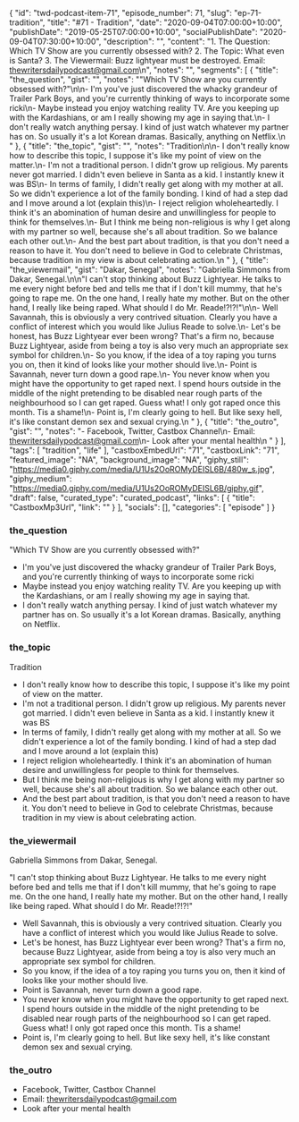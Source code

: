 {
	"id": "twd-podcast-item-71",
	"episode_number": 71,
	"slug": "ep-71-tradition",
	"title": "#71 - Tradition",
	"date": "2020-09-04T07:00:00+10:00",
	"publishDate": "2019-05-25T07:00:00+10:00",
	"socialPublishDate": "2020-09-04T07:30:00+10:00",
	"description": "",
	"content": "1. The Question: Which TV Show are you currently obsessed with? 2. The Topic: What even is Santa? 3. The Viewermail: Buzz lightyear must be destroyed. Email: thewritersdailypodcast@gmail.com\n",
	"notes": "",
	"segments": [
		{
			"title": "the_question",
			"gist": "",
			"notes": "\"Which TV Show are you currently obsessed with?\"\n\n- I'm you've just discovered the whacky grandeur of Trailer Park Boys, and you're currently thinking of ways to incorporate some ricki\n- Maybe instead you enjoy watching reality TV. Are you keeping up with the Kardashians, or am I really showing my age in saying that.\n- I don't really watch anything persay. I kind of just watch whatever my partner has on. So usually it's a lot Korean dramas. Basically, anything on Netflix.\n      "
		},
		{
			"title": "the_topic",
			"gist": "",
			"notes": "Tradition\n\n- I don't really know how to describe this topic, I suppose it's like my point of view on the matter.\n- I'm not a traditional person. I didn't grow up religious. My parents never got married. I didn't even believe in Santa as a kid. I instantly knew it was BS\n- In terms of family, I didn't really get along with my mother at all. So we didn't experience a lot of the family bonding. I kind of had a step dad and I move around a lot (explain this)\n- I reject religion wholeheartedly. I think it's an abomination of human desire and unwillingless for people to think for themselves.\n- But I think me being non-religious is why I get along with my partner so well, because she's all about tradition. So we balance each other out.\n- And the best part about tradition, is that you don't need a reason to have it. You don't need to believe in God to celebrate Christmas, because tradition in my view is about celebrating action.\n      "
		},
		{
			"title": "the_viewermail",
			"gist": "Dakar, Senegal",
			"notes": "Gabriella Simmons from Dakar, Senegal.\n\n\"I can't stop thinking about Buzz Lightyear. He talks to me every night before bed and tells me that if I don't kill mummy, that he's going to rape me. On the one hand, I really hate my mother. But on the other hand, I really like being raped. What should I do Mr. Reade!?!?!\"\n\n- Well Savannah, this is obviously a very contrived situation. Clearly you have a conflict of interest which you would like Julius Reade to solve.\n- Let's be honest, has Buzz Lightyear ever been wrong? That's a firm no, because Buzz Lightyear, aside from being a toy is also very much an appropriate sex symbol for children.\n- So you know, if the idea of a toy raping you turns you on, then it kind of looks like your mother should live.\n- Point is Savannah, never turn down a good rape.\n- You never know when you might have the opportunity to get raped next. I spend hours outside in the middle of the night pretending to be disabled near rough parts of the neighbourhood so I can get raped. Guess what! I only got raped once this month. Tis a shame!\n- Point is, I'm clearly going to hell. But like sexy hell, it's like constant demon sex and sexual crying.\n      "
		},
		{
			"title": "the_outro",
			"gist": "",
			"notes": "- Facebook, Twitter, Castbox Channel\n- Email: thewritersdailypodcast@gmail.com\n- Look after your mental health\n      "
		}
	],
	"tags": [
		"tradition",
		"life"
	],
	"castboxEmbedUrl": "71",
	"castboxLink": "71",
	"featured_image": "NA",
	"background_image": "NA",
	"giphy_still": "https://media0.giphy.com/media/U1Us2OoROMyDEISL6B/480w_s.jpg",
	"giphy_medium": "https://media0.giphy.com/media/U1Us2OoROMyDEISL6B/giphy.gif",
	"draft": false,
	"curated_type": "curated_podcast",
	"links": [
		{
			"title": "CastboxMp3Url",
			"link": ""
		}
	],
	"socials": [],
	"categories": [
		"episode"
	]
}

### the_question

"Which TV Show are you currently obsessed with?"

- I'm you've just discovered the whacky grandeur of Trailer Park Boys, and you're currently thinking of ways to incorporate some ricki
- Maybe instead you enjoy watching reality TV. Are you keeping up with the Kardashians, or am I really showing my age in saying that.
- I don't really watch anything persay. I kind of just watch whatever my partner has on. So usually it's a lot Korean dramas. Basically, anything on Netflix.
      
### the_topic

Tradition

- I don't really know how to describe this topic, I suppose it's like my point of view on the matter.
- I'm not a traditional person. I didn't grow up religious. My parents never got married. I didn't even believe in Santa as a kid. I instantly knew it was BS
- In terms of family, I didn't really get along with my mother at all. So we didn't experience a lot of the family bonding. I kind of had a step dad and I move around a lot (explain this)
- I reject religion wholeheartedly. I think it's an abomination of human desire and unwillingless for people to think for themselves.
- But I think me being non-religious is why I get along with my partner so well, because she's all about tradition. So we balance each other out.
- And the best part about tradition, is that you don't need a reason to have it. You don't need to believe in God to celebrate Christmas, because tradition in my view is about celebrating action.
      
### the_viewermail

Gabriella Simmons from Dakar, Senegal.

"I can't stop thinking about Buzz Lightyear. He talks to me every night before bed and tells me that if I don't kill mummy, that he's going to rape me. On the one hand, I really hate my mother. But on the other hand, I really like being raped. What should I do Mr. Reade!?!?!"

- Well Savannah, this is obviously a very contrived situation. Clearly you have a conflict of interest which you would like Julius Reade to solve.
- Let's be honest, has Buzz Lightyear ever been wrong? That's a firm no, because Buzz Lightyear, aside from being a toy is also very much an appropriate sex symbol for children.
- So you know, if the idea of a toy raping you turns you on, then it kind of looks like your mother should live.
- Point is Savannah, never turn down a good rape.
- You never know when you might have the opportunity to get raped next. I spend hours outside in the middle of the night pretending to be disabled near rough parts of the neighbourhood so I can get raped. Guess what! I only got raped once this month. Tis a shame!
- Point is, I'm clearly going to hell. But like sexy hell, it's like constant demon sex and sexual crying.
      
### the_outro

- Facebook, Twitter, Castbox Channel
- Email: thewritersdailypodcast@gmail.com
- Look after your mental health
      
